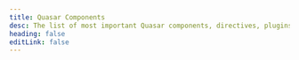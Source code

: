 ```yaml
---
title: Quasar Components
desc: The list of most important Quasar components, directives, plugins and utils
heading: false
editLink: false
---
```


<script doc>
import ComponentsListing from './ComponentsListing.vue'
</script>

<ComponentsListing />
